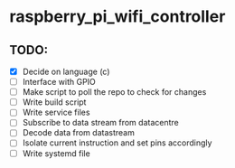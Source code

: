 # raspberry_pi_wifi_controller

## TODO:

- [x] Decide on language (c)
- [ ] Interface with GPIO
- [ ] Make script to poll the repo to check for changes
- [ ] Write build script
- [ ] Write service files
- [ ] Subscribe to data stream from datacentre
- [ ] Decode data from datastream
- [ ] Isolate current instruction and set pins accordingly
- [ ] Write systemd file
